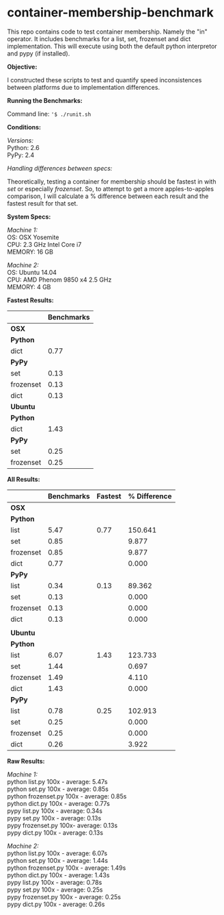 # container-membership-benchmark
This repo contains code to test container membership.  Namely the "in" operator.  It includes benchmarks for a list, set, frozenset and dict implementation.  This will execute using both the default python interpretor and pypy (if installed).

**Objective:**

I constructed these scripts to test and quantify speed inconsistences between platforms due to implementation differences.

**Running the Benchmarks:**

Command line: `'$ ./runit.sh`

**Conditions:**

*Versions:*  
Python: 2.6  
PyPy: 2.4

*Handling differences between specs:*

Theoretically, testing a container for membership should be fastest in with *set* or especially *frozenset*.  So, to attempt to get a more apples-to-apples comparison, I will calculate a % difference between each result and the fastest result for that set.

**System Specs:**

*Machine 1:*  
OS: OSX Yosemite  
CPU: 2.3 GHz Intel Core i7  
MEMORY: 16 GB  

*Machine 2:*  
OS: Ubuntu 14.04  
CPU: AMD Phenom 9850 x4 2.5 GHz  
MEMORY: 4 GB



**Fastest Results:**

|           | Benchmarks |
|-----------|------------|
|    **OSX**    |            |
|   **Python**  |            |
| dict      |       0.77 |
|    **PyPy**   |            |
| set       |       0.13 |
| frozenset |       0.13 |
| dict      |       0.13 |
|   **Ubuntu**  |            |
|   **Python**  |            |
| dict      |       1.43 |
|    **PyPy**   |            |
| set       |       0.25 |
| frozenset |       0.25 |


**All Results:**

|           | Benchmarks | Fastest | % Difference |
|-----------|------------|---------|--------------|
|    **OSX**    |            |         |              |
|   **Python**  |            |         |              |
| list      |       5.47 |    0.77 |      150.641 |
| set       |       0.85 |         |        9.877 |
| frozenset |       0.85 |         |        9.877 |
| dict      |       0.77 |         |        0.000 |
|    **PyPy**   |            |         |              |
| list      |       0.34 |    0.13 |       89.362 |
| set       |       0.13 |         |        0.000 |
| frozenset |       0.13 |         |        0.000 |
| dict      |       0.13 |         |        0.000 |
|           |            |         |              |
|   **Ubuntu**  |            |         |              |
|   **Python**  |            |         |              |
| list      |       6.07 |    1.43 |      123.733 |
| set       |       1.44 |         |        0.697 |
| frozenset |       1.49 |         |        4.110 |
| dict      |       1.43 |         |        0.000 |
|    **PyPy**   |            |         |              |
| list      |       0.78 |    0.25 |      102.913 |
| set       |       0.25 |         |        0.000 |
| frozenset |       0.25 |         |        0.000 |
| dict      |       0.26 |         |        3.922 |


**Raw Results:**

*Machine 1:*  
python list.py 100x - average: 5.47s  
python set.py 100x - average: 0.85s  
python frozenset.py 100x - average: 0.85s  
python dict.py 100x - average: 0.77s  
pypy list.py 100x - average: 0.34s  
pypy set.py 100x - average: 0.13s  
pypy frozenset.py 100x- average: 0.13s  
pypy dict.py 100x - average: 0.13s  

*Machine 2:*  
python list.py 100x - average: 6.07s  
python set.py 100x - average: 1.44s  
python frozenset.py 100x - average: 1.49s  
python dict.py 100x - average: 1.43s  
pypy list.py 100x - average: 0.78s  
pypy set.py 100x - average: 0.25s  
pypy frozenset.py 100x - average: 0.25s  
pypy dict.py 100x - average: 0.26s  

